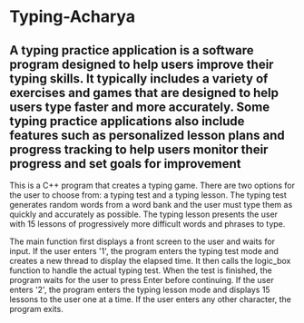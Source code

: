 # Typing-Acharya

A typing practice application is a software program designed to help users improve their typing skills. It typically includes a variety of exercises and games that are designed to help users type faster and more accurately. Some typing practice applications also include features such as personalized lesson plans and progress tracking to help users monitor their progress and set goals for improvement
-------------------------------------------------------------------------------------------------------------------------------------------------------------------------

This is a C++ program that creates a typing game. There are two options for the user to choose from: a typing test and a typing lesson. The typing test generates random words from a word bank and the user must type them as quickly and accurately as possible. The typing lesson presents the user with 15 lessons of progressively more difficult words and phrases to type.

The main function first displays a front screen to the user and waits for input. If the user enters '1', the program enters the typing test mode and creates a new thread to display the elapsed time. It then calls the logic_box function to handle the actual typing test. When the test is finished, the program waits for the user to press Enter before continuing. If the user enters '2', the program enters the typing lesson mode and displays 15 lessons to the user one at a time. If the user enters any other character, the program exits.
